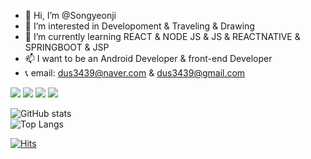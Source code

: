 - 👋 Hi, I’m @Songyeonji
- 👀 I’m interested in Developoment & Traveling & Drawing
- 🌱 I’m currently learning REACT & NODE JS & JS & REACTNATIVE & SPRINGBOOT & JSP
- 📫 I want to be an Android Developer & front-end Developer
- 📞 email: dus3439@naver.com & dus3439@gmail.com 

<!---
Songyeonji/Songyeonji is a ✨ special ✨ repository because its `README.md` (this file) appears on your GitHub profile.
You can click the Prev link to take a look at your changes.
--->

<a href="https://pacific-crayon-a46.notion.site/3c3fd1d067a9477ca40f5507e9ac4143?pvs=4" target="_blank"><img src="https://img.shields.io/badge/Notion-00c9f2?style=flat-square&logo=notion&logoColor=black"/></a>
<a href="https://pacific-crayon-a46.notion.site/11e8016498e3440f8fce9a5944e933e2" target="_blank"><img src="https://img.shields.io/badge/Notion-00c9f2?style=flat-square&logo=notion&logoColor=white"/></a>
<a href="https://github.com/Songyeonji" target="_blank"><img src="https://img.shields.io/badge/GitHub-2a2a2a?style=flat-square&logo=GigHub&logoColor=white"/></a>
<a href="https://www.instagram.com/_yeon_j_i/?hl=ko" target="_blank"><img src="https://img.shields.io/badge/Instagram-a3669b?style=flat-square&logo=Instagram&logoColor=white"/></a>



![GitHub stats](https://github-readme-stats.vercel.app/api?username=Songyeonji&show_icons=true&layout=compact&theme=tokyonight)  
![Top Langs](https://github-readme-stats.vercel.app/api/top-langs/?username=Songyeonji&layout=compact&theme=tokyonight)

[![Hits](https://hits.seeyoufarm.com/api/count/incr/badge.svg?url=https%3A%2F%2Fgithub.com%2FSongyeonjicount_bg=%2379C83D&title_bg=%23555555&icon=&icon_color=%23E7E7E7&title=visitors&edge_flat=false)](https://github.com/Songyeonji)     
